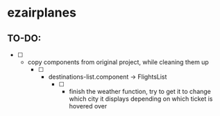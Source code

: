 # ezairplanes

## TO-DO: 
* [ ] - copy components from original project, while cleaning them up 
    * [ ] - destinations-list.component -> FlightsList
        * [ ] - finish the weather function, try to get it to change which city it displays depending on which ticket is hovered over 